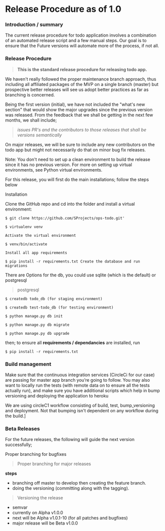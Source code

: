 # **Release Procedure as of 1.0** 

### **Introduction / summary**
The current release procedure for todo application involves a combination of an automated release script and a few manual steps. Our goal is to ensure that the Future versions will automate more of the process, if not all.

### **Release Procedure**
>**This is the standard release procedure for releasing todo app.**
>
We haven't really followed the proper maintenance branch approach, thus including all affiliated packages of the MVP on a single branch (master) but prospective better releases will see us adopt better practices as far as branching is concerned. 
>
Being the first version (initial), we have not included the "what's new section" that would show the major upgrades since the previous version was released. From the feedback that we shall be getting in the next few months, we shall include;
 
> *issues*
> *PR's*
> *and the contributors to those releases that shall be versions semantically*

On major releases, we will be sure to include any new contributors on the todo app but might not necessarily do that on minor bug fix releases.

Note: You don't need to set up a clean environment to build the release since it has no previous version. For more on setting up virtual environments, see Python virtual environments. 

For this release, you will first do the main installations; follow the steps below

Installation

Clone the GitHub repo and cd into the folder and install a virtual environment:

```
$ git clone https://github.com/SProjects/ops-todo.git'

$ virtualenv venv

Activate the virtual environment

$ venv/bin/activate

Install all app requirements

$ pip install -r requirements.txt Create the database and run migrations
```

There are Options for the db, you could use sqlite (which is the default) or postgresql

>postgresql
```
$ createdb todo_db (for staging environment)

$ createdb test-todo_db (for testing environment)

$ python manage.py db init

$ python manage.py db migrate

$ python manage.py db upgrade
```
then; 
to ensure all **requirements / dependancies** are installed, run 
```
$ pip install -r requirements.txt 
```
### **Build management**

Make sure that the continuous integration services (CircleCi for our case) are passing for master app branch you’re going to follow. You may also want to locally run the tests (with remote data on to ensure all the tests actually run), and make sure you have additional scripts which help in bump versioning and deploying the application to heroku

We are using circleC1 workflow consisting of build, test, bump_versioning and deployment. Not that bumping isn't dependent on any workflow during the build.]

### **Beta Releases**
For the future releases, the following will guide the next version successfully;

Proper branching for bugfixes


> Proper branching for major releases

**steps**
- branching off master to develop then creating the feature branch.
- doing the versioning (committing along with the tagging).

> Versioning the release
- semvar
- currently on Alpha v1.0.0
- next will be Alpha v1.0.1-10 (for all patches and bugfixes)
- major release will be Beta v1.0.0